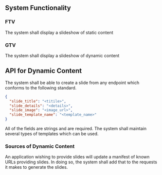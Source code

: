 ## System Functionality

### FTV
The system shall display a slideshow of static content

### GTV
The system shall display a slideshow of dynamic content

## API for Dynamic Content
The system shall be able to create a slide from any endpoint which conforms to
the following standard.

```json
{
  "slide_title": "<titile>",
  "slide_details": "<details>",
  "slide_image": "<image_url>",
  "slide_template_name": "<template_name>"
}
```

All of the fields are strings and are required.  The system shall maintain
several types of templates which can be used.

### Sources of Dynamic Content
An application wishing to provide slides will update a manifest of known URLs
providing slides.  In doing so, the system shall add that to the requests it
makes to generate the slides.
